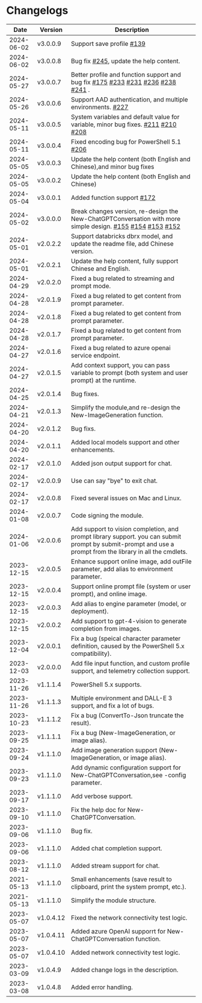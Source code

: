 # Changelogs 


| Date       | Version  | Description                                                                 |
|------------|----------|-----------------------------------------------------------------------------|
| 2024-06-02 | v3.0.0.9 | Support save profile [#139](https://github.com/chenxizhang/openai-powershell/issues/139) |
| 2024-06-02 | v3.0.0.8 | Bug fix [#245](https://github.com/chenxizhang/openai-powershell/issues/245), update the help content.  |
| 2024-05-27 | v3.0.0.7 | Better profile and function support and bug fix [#175](https://github.com/chenxizhang/openai-powershell/issues/175) [#233](https://github.com/chenxizhang/openai-powershell/issues/233) [#231](https://github.com/chenxizhang/openai-powershell/issues/231) [#236](https://github.com/chenxizhang/openai-powershell/issues/236) [#238](https://github.com/chenxizhang/openai-powershell/issues/238) [#241](https://github.com/chenxizhang/openai-powershell/issues/241) . |
| 2024-05-26 | v3.0.0.6 | Support AAD authentication, and multiple environments. [#227](https://github.com/chenxizhang/openai-powershell/issues/227) |
| 2024-05-11 | v3.0.0.5 | System variables and default value for variable, minor bug fixes. [#211](https://github.com/chenxizhang/openai-powershell/issues/211) [#210](https://github.com/chenxizhang/openai-powershell/issues/210) [#208](https://github.com/chenxizhang/openai-powershell/issues/208)   |
| 2024-05-11 | v3.0.0.4 | Fixed encoding bug for PowerShell 5.1 [#206](https://github.com/chenxizhang/openai-powershell/issues/206)  |
| 2024-05-05 | v3.0.0.3 | Update the help content (both English and Chinese),and minor bug fixes  |
| 2024-05-05 | v3.0.0.2 | Update the help content (both English and Chinese)  |
| 2024-05-04 | v3.0.0.1 | Added function support [#172](https://github.com/chenxizhang/openai-powershell/issues/172)  |
| 2024-05-02 | v3.0.0.0 | Break changes version, re-design the New-ChatGPTConversation with more simple design. [#155](https://github.com/chenxizhang/openai-powershell/issues/155) [#154](https://github.com/chenxizhang/openai-powershell/issues/154) [#153](https://github.com/chenxizhang/openai-powershell/issues/153)  [#152](https://github.com/chenxizhang/openai-powershell/issues/152) |
| 2024-05-01 | v2.0.2.2 | Support databricks dbrx model, and update the readme file, add Chinese version. |
| 2024-05-01 | v2.0.2.1 | Update the help content, fully support Chinese and English.                   |
| 2024-04-29 | v2.0.2.0 | Fixed a bug related to streaming and prompt mode.                            |
| 2024-04-28 | v2.0.1.9 | Fixed a bug related to get content from prompt parameter.                    |
| 2024-04-28 | v2.0.1.8 | Fixed a bug related to get content from prompt parameter.                    |
| 2024-04-28 | v2.0.1.7 | Fixed a bug related to get content from prompt parameter.                    |
| 2024-04-27 | v2.0.1.6 | Fixed a bug related to azure openai service endpoint.                        |
| 2024-04-27 | v2.0.1.5 | Add context support, you can pass variable to prompt (both system and user prompt) at the runtime. |
| 2024-04-25 | v2.0.1.4 | Bug fixes.                                                                  |
| 2024-04-21 | v2.0.1.3 | Simplify the module,and re-design the New-ImageGeneration function.           |
| 2024-04-20 | v2.0.1.2 | Bug fixs.                                                                   |
| 2024-04-20 | v2.0.1.1 | Added local models support and other enhancements.                           |
| 2024-02-17 | v2.0.1.0 | Added json output support for chat.                                          |
| 2024-02-17 | v2.0.0.9 | Use can say "bye" to exit chat.                                              |
| 2024-02-17 | v2.0.0.8 | Fixed several issues on Mac and Linux.                                       |
| 2024-01-08 | v2.0.0.7 | Code signing the module.                                                    |
| 2024-01-06 | v2.0.0.6 | Add support to vision completion, and prompt library support. you can submit prompt by submit-prompt and use a prompt from the library in all the cmdlets. |
| 2023-12-15 | v2.0.0.5 | Enhance support online image, add outFile parameter, add alias to environment parameter. |
| 2023-12-15 | v2.0.0.4 | Support online prompt file (system or user prompt), and online image.        |
| 2023-12-15 | v2.0.0.3 | Add alias to engine parameter (model, or deployment).                        |
| 2023-12-15 | v2.0.0.2 | Add support to gpt-4-vision to generate completion from images.              |
| 2023-12-04 | v2.0.0.1 | Fix a bug (speical character parameter definition, caused by the PowerShell 5.x compatibility). |
| 2023-12-03 | v2.0.0.0 | Add file input function, and custom profile support, and telemetry collection support. |
| 2023-11-26 | v1.1.1.4 | PowerShell 5.x supports.                                                    |
| 2023-11-26 | v1.1.1.3 | Multiple environment and DALL-E 3 support, and fix a lot of bugs.             |
| 2023-10-23 | v1.1.1.2 | Fix a bug (ConvertTo-Json truncate the result).                              |
| 2023-09-25 | v1.1.1.1 | Fix a bug (New-ImageGeneration, or image alias).                             |
| 2023-09-24 | v1.1.1.0 | Add image generation support (New-ImageGeneration, or image alias).          |
| 2023-09-23 | v1.1.1.0 | Add dynamic configuration support for New-ChatGPTConversation,see -config parameter. |
| 2023-09-17 | v1.1.1.0 | Add verbose support.                                                        |
| 2023-09-10 | v1.1.1.0 | Fix the help doc for New-ChatGPTConversation.                                |
| 2023-09-06 | v1.1.1.0 | Bug fix.                                                                    |
| 2023-09-06 | v1.1.1.0 | Added chat completion support.                                               |
| 2023-08-12 | v1.1.1.0 | Added stream support for chat.                                               |
| 2021-05-13 | v1.1.1.0 | Small enhancements (save result to clipboard, print the system prompt, etc.). |
| 2021-05-13 | v1.1.1.0 | Simplify the module structure.                                               |
| 2023-05-07 | v1.0.4.12 | Fixed the network connectivity test logic.                                   |
| 2023-05-07 | v1.0.4.11 | Added azure OpenAI supporrt for New-ChatGPTConversation function.            |
| 2023-05-07 | v1.0.4.10 | Added network connectivity test logic.                                       |
| 2023-03-09 | v1.0.4.9  | Added change logs in the description.                                        |
| 2023-03-08 | v1.0.4.8  | Added error handling.                                                        |